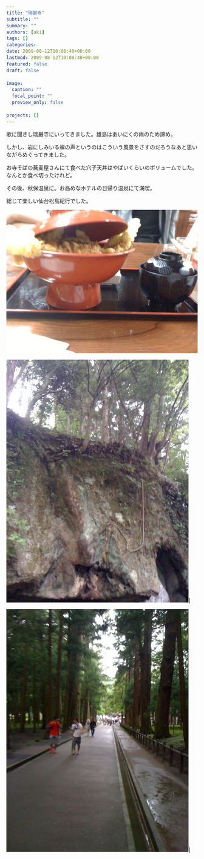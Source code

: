 ```yaml
---
title: "瑞巌寺"
subtitle: ""
summary: ""
authors: [aki]
tags: []
categories: 
date: 2009-08-12T10:08:40+00:00
lastmod: 2009-08-12T10:08:40+00:00
featured: false
draft: false

image:
  caption: ""
  focal_point: ""
  preview_only: false

projects: []
---
```

歌に聞きし瑞巌寺にいってきました。雄島はあいにくの雨のため諦め。

しかし、岩にしみいる蝉の声というのはこういう風景をさすのだろうなあと思いながらめぐってきました。

お寺そばの蕎麦屋さんにて食べた穴子天丼はやばいくらいのボリュームでした。なんとか食べ切ったけれど。

その後、秋保温泉に。お高めなホテルの日帰り温泉にて満喫。

総じて楽しい仙台松島紀行でした。

![](l_1600_1200_537ea52d-9da4-440d-bb20-dd6291659923.jpeg)
  
![](p_1600_1200_a293f6fa-4bf1-4c74-9983-4d9b3c40d63f.jpeg)]
  
![](p_1600_1200_e0c33e1d-b6cf-474a-ab09-ef06d208c273.jpeg)]
